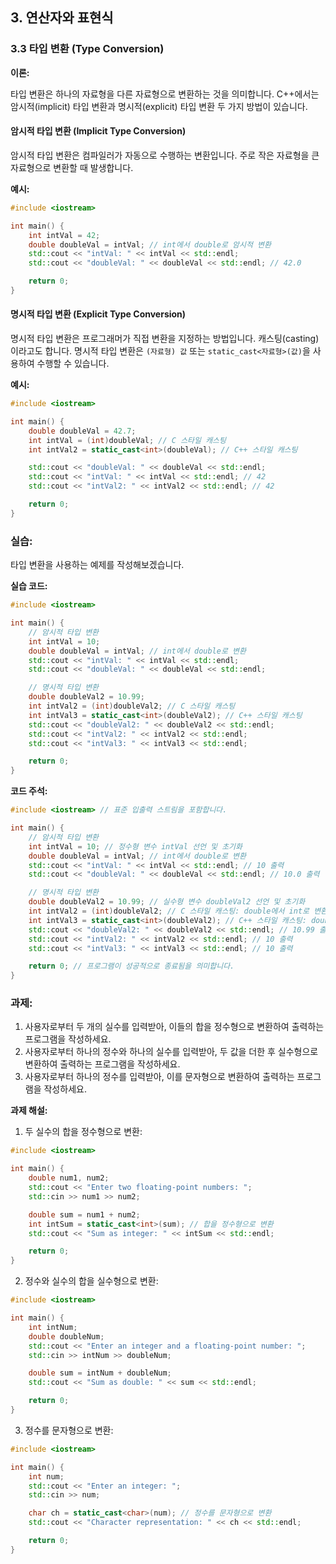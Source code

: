 ## 3. 연산자와 표현식

### **3.3 타입 변환 (Type Conversion)**

**이론:**

타입 변환은 하나의 자료형을 다른 자료형으로 변환하는 것을 의미합니다. C++에서는 암시적(implicit) 타입 변환과 명시적(explicit) 타입 변환 두 가지 방법이 있습니다.

#### **암시적 타입 변환 (Implicit Type Conversion)**

암시적 타입 변환은 컴파일러가 자동으로 수행하는 변환입니다. 주로 작은 자료형을 큰 자료형으로 변환할 때 발생합니다.

**예시:**

```cpp
#include <iostream>

int main() {
    int intVal = 42;
    double doubleVal = intVal; // int에서 double로 암시적 변환
    std::cout << "intVal: " << intVal << std::endl;
    std::cout << "doubleVal: " << doubleVal << std::endl; // 42.0

    return 0;
}
```

#### **명시적 타입 변환 (Explicit Type Conversion)**

명시적 타입 변환은 프로그래머가 직접 변환을 지정하는 방법입니다. 캐스팅(casting)이라고도 합니다. 명시적 타입 변환은 `(자료형) 값` 또는 `static_cast<자료형>(값)`을 사용하여 수행할 수 있습니다.

**예시:**

```cpp
#include <iostream>

int main() {
    double doubleVal = 42.7;
    int intVal = (int)doubleVal; // C 스타일 캐스팅
    int intVal2 = static_cast<int>(doubleVal); // C++ 스타일 캐스팅

    std::cout << "doubleVal: " << doubleVal << std::endl;
    std::cout << "intVal: " << intVal << std::endl; // 42
    std::cout << "intVal2: " << intVal2 << std::endl; // 42

    return 0;
}
```

### **실습:**

타입 변환을 사용하는 예제를 작성해보겠습니다.

**실습 코드:**

```cpp
#include <iostream>

int main() {
    // 암시적 타입 변환
    int intVal = 10;
    double doubleVal = intVal; // int에서 double로 변환
    std::cout << "intVal: " << intVal << std::endl;
    std::cout << "doubleVal: " << doubleVal << std::endl;

    // 명시적 타입 변환
    double doubleVal2 = 10.99;
    int intVal2 = (int)doubleVal2; // C 스타일 캐스팅
    int intVal3 = static_cast<int>(doubleVal2); // C++ 스타일 캐스팅
    std::cout << "doubleVal2: " << doubleVal2 << std::endl;
    std::cout << "intVal2: " << intVal2 << std::endl;
    std::cout << "intVal3: " << intVal3 << std::endl;

    return 0;
}
```

**코드 주석:**

```cpp
#include <iostream> // 표준 입출력 스트림을 포함합니다.

int main() {
    // 암시적 타입 변환
    int intVal = 10; // 정수형 변수 intVal 선언 및 초기화
    double doubleVal = intVal; // int에서 double로 변환
    std::cout << "intVal: " << intVal << std::endl; // 10 출력
    std::cout << "doubleVal: " << doubleVal << std::endl; // 10.0 출력

    // 명시적 타입 변환
    double doubleVal2 = 10.99; // 실수형 변수 doubleVal2 선언 및 초기화
    int intVal2 = (int)doubleVal2; // C 스타일 캐스팅: double에서 int로 변환
    int intVal3 = static_cast<int>(doubleVal2); // C++ 스타일 캐스팅: double에서 int로 변환
    std::cout << "doubleVal2: " << doubleVal2 << std::endl; // 10.99 출력
    std::cout << "intVal2: " << intVal2 << std::endl; // 10 출력
    std::cout << "intVal3: " << intVal3 << std::endl; // 10 출력

    return 0; // 프로그램이 성공적으로 종료됨을 의미합니다.
}
```

### **과제:**

1. 사용자로부터 두 개의 실수를 입력받아, 이들의 합을 정수형으로 변환하여 출력하는 프로그램을 작성하세요.
2. 사용자로부터 하나의 정수와 하나의 실수를 입력받아, 두 값을 더한 후 실수형으로 변환하여 출력하는 프로그램을 작성하세요.
3. 사용자로부터 하나의 정수를 입력받아, 이를 문자형으로 변환하여 출력하는 프로그램을 작성하세요.

**과제 해설:**

1. 두 실수의 합을 정수형으로 변환:

```cpp
#include <iostream>

int main() {
    double num1, num2;
    std::cout << "Enter two floating-point numbers: ";
    std::cin >> num1 >> num2;

    double sum = num1 + num2;
    int intSum = static_cast<int>(sum); // 합을 정수형으로 변환
    std::cout << "Sum as integer: " << intSum << std::endl;

    return 0;
}
```

2. 정수와 실수의 합을 실수형으로 변환:

```cpp
#include <iostream>

int main() {
    int intNum;
    double doubleNum;
    std::cout << "Enter an integer and a floating-point number: ";
    std::cin >> intNum >> doubleNum;

    double sum = intNum + doubleNum;
    std::cout << "Sum as double: " << sum << std::endl;

    return 0;
}
```

3. 정수를 문자형으로 변환:

```cpp
#include <iostream>

int main() {
    int num;
    std::cout << "Enter an integer: ";
    std::cin >> num;

    char ch = static_cast<char>(num); // 정수를 문자형으로 변환
    std::cout << "Character representation: " << ch << std::endl;

    return 0;
}
```
